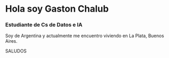 
# Hola soy Gaston Chalub
### Estudiante de Cs de Datos e IA
Soy de Argentina y actualmente me encuentro viviendo en La Plata, Buenos Aires. 

SALUDOS
